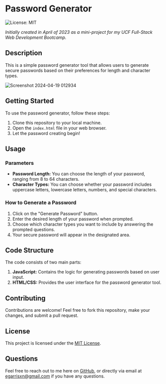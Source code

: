 # Password Generator

![License: MIT](https://img.shields.io/badge/License-MIT-yellow.svg)

_Initially created in April of 2023 as a mini-project for my UCF Full-Stack Web Development Bootcamp._

## Description

This is a simple password generator tool that allows users to generate secure passwords based on their preferences for length and character types.

![Screenshot 2024-04-19 012934](https://github.com/EGARRISXN/password-generator/assets/126130230/500f3934-e61f-469b-88bc-43043f9d0ba9)

## Getting Started

To use the password generator, follow these steps:

1. Clone this repository to your local machine.
2. Open the `index.html` file in your web browser.
3. Let the password creating begin!

## Usage

### Parameters

- **Password Length:** You can choose the length of your password, ranging from 8 to 64 characters.
- **Character Types:** You can choose whether your password includes uppercase letters, lowercase letters, numbers, and special characters.

### How to Generate a Password

1. Click on the "Generate Password" button.
2. Enter the desired length of your password when prompted.
3. Choose which character types you want to include by answering the prompted questions.
4. Your secure password will appear in the designated area.

## Code Structure

The code consists of two main parts:

1. **JavaScript:** Contains the logic for generating passwords based on user input.
2. **HTML/CSS:** Provides the user interface for the password generator tool.

## Contributing

Contributions are welcome! Feel free to fork this repository, make your changes, and submit a pull request.

## License

This project is licensed under the [MIT License](LICENSE).

## Questions

Feel free to reach out to me here on [GitHub](https://github.com/EGARRISXN), or directly via email at egarrisxn@gmail.com if you have any questions.
